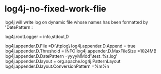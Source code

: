 # log4j-no-fixed-work-flie
log4j will write log on dynamic file whose names has been formatted by "DatePattern :

log4j.rootLogger = info,stdout,D

log4j.appender.D.File =D:\\ftplog\\
log4j.appender.D.Append = true
log4j.appender.D.Threshold = INFO
log4j.appender.D.MaxFileSize =1024MB
log4j.appender.D.DatePattern =yyyyMMdd'\\test_%s.log'
log4j.appender.D.layout = org.apache.log4j.PatternLayout
log4j.appender.D.layout.ConversionPattern =%m%n